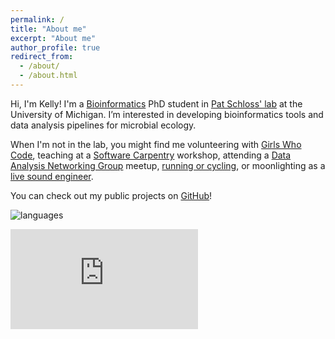 ```yaml
---
permalink: /
title: "About me"
excerpt: "About me"
author_profile: true
redirect_from:
  - /about/
  - /about.html
---
```


Hi, I'm Kelly!
I'm a [Bioinformatics](https://medicine.umich.edu/dept/computational-medicine-bioinformatics) PhD student in
[Pat Schloss' lab](http://www.schlosslab.org/) at the University of Michigan.
I’m interested in developing bioinformatics tools and data analysis pipelines for microbial ecology.

When I'm not in the lab, you might find me volunteering with [Girls Who Code](http://umich.edu/~girlswc/),
teaching at a [Software Carpentry](https://umswc.github.io/) workshop, 
attending a [Data Analysis Networking Group](https://um-dang.github.io) meetup, 
[running or cycling](http://bit.ly/strava-kelly), 
or moonlighting as a [live sound engineer](https://sovacool.dev/latex-cv/cv_sound_KLS.pdf).

You can check out my public projects on [GitHub](https://github.com/kelly-sovacool)!


![languages](https://raw.githubusercontent.com/kelly-sovacool/meta-repo/master/figures/language_all_bytes_n7.svg?sanitize=true)


<iframe height='160' width='300' frameborder='0' allowtransparency='true' scrolling='no' src='https://www.strava.com/athletes/23163300/activity-summary/10a1f58688a612e44a9b081b022b2812a9f486f3'></iframe>
